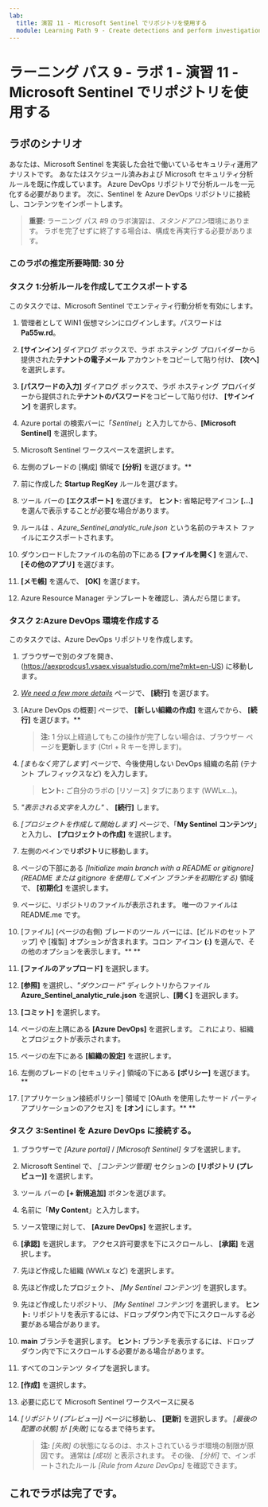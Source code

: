 ```yaml
---
lab:
  title: 演習 11 - Microsoft Sentinel でリポジトリを使用する
  module: Learning Path 9 - Create detections and perform investigations using Microsoft Sentinel
---
```


# ラーニング パス 9 - ラボ 1 - 演習 11 - Microsoft Sentinel でリポジトリを使用する

## ラボのシナリオ

あなたは、Microsoft Sentinel を実装した会社で働いているセキュリティ運用アナリストです。 あなたはスケジュール済みおよび Microsoft セキュリティ分析ルールを既に作成しています。  Azure DevOps リポジトリで分析ルールを一元化する必要があります。  次に、Sentinel を Azure DevOps リポジトリに接続し、コンテンツをインポートします。 

>**重要:** ラーニング パス #9 のラボ演習は、*スタンドアロン*環境にあります。 ラボを完了せずに終了する場合は、構成を再実行する必要があります。

### このラボの推定所要時間: 30 分

### タスク 1:分析ルールを作成してエクスポートする

このタスクでは、Microsoft Sentinel でエンティティ行動分析を有効にします。

1. 管理者として WIN1 仮想マシンにログインします。パスワードは**Pa55w.rd**。  

1. **[サインイン]** ダイアログ ボックスで、ラボ ホスティング プロバイダーから提供された**テナントの電子メール** アカウントをコピーして貼り付け、 **[次へ]** を選択します。

1. **[パスワードの入力]** ダイアログ ボックスで、ラボ ホスティング プロバイダーから提供された**テナントのパスワード**をコピーして貼り付け、 **[サインイン]** を選択します。

1. Azure portal の検索バーに「*Sentinel*」と入力してから、**[Microsoft Sentinel]** を選択します。

1. Microsoft Sentinel ワークスペースを選択します。

1. 左側のブレードの [構成] 領域で **[分析]** を選びます。**

1. 前に作成した **Startup RegKey** ルールを選びます。

1. ツール バーの **[エクスポート]** を選びます。 **ヒント:** 省略記号アイコン **[...]** を選んで表示することが必要な場合があります。

1. ルールは *、Azure_Sentinel_analytic_rule.json* という名前のテキスト ファイルにエクスポートされます。

1. ダウンロードしたファイルの名前の下にある **[ファイルを開く]** を選んで、 **[その他のアプリ]** を選びます。

1. **[メモ帳]** を選んで、 **[OK]** を選びます。

1. Azure Resource Manager テンプレートを確認し、済んだら閉じます。

### タスク 2:Azure DevOps 環境を作成する

このタスクでは、Azure DevOps リポジトリを作成します。

1. ブラウザーで別のタブを開き、(<https://aexprodcus1.vsaex.visualstudio.com/me?mkt=en-US>) に移動します。

1. *[We need a few more details](詳細情報をいくつか入力する必要があります)* ページで、 **[続行]** を選びます。

1. [Azure DevOps の概要] ページで、 **[新しい組織の作成]** を選んでから、 **[続行]** を選びます。**

    >**注:** 1 分以上経過してもこの操作が完了しない場合は、ブラウザー ページを**更新**します (Ctrl + R キーを押します)。

1. *[まもなく完了します]* ページで、今後使用しない DevOps 組織の名前 (テナント プレフィックスなど) を入力します。

    >**ヒント:** ご自分のラボの [リソース] タブにあります (WWLx...)。

1. *"表示される文字を入力し"* 、 **[続行]** します。

1. *[プロジェクトを作成して開始します]* ページで、「**My Sentinel コンテンツ**」と入力し、 **[プロジェクトの作成]** を選択します。

1. 左側のペインで**リポジトリ**に移動します。

1. ページの下部にある *[Initialize main branch with a README or gitignore](README または gitignore を使用してメイン ブランチを初期化する)* 領域で、 **[初期化]** を選択します。

1. ページに、リポジトリのファイルが表示されます。  唯一のファイルは README.me です。

1. [ファイル] (ページの右側) ブレードのツール バーには、[ビルドのセットアップ] や [複製] オプションが含まれます。コロン アイコン **(:)** を選んで、その他のオプションを表示します。** **

1. **[ファイルのアップロード]** を選択します。

1. **[参照]** を選択し、*"ダウンロード"* ディレクトリからファイル **Azure_Sentinel_analytic_rule.json** を選択し、**[開く]** を選択します。

1. **[コミット]** を選択します。

1. ページの左上隅にある **[Azure DevOps]** を選択します。  これにより、組織とプロジェクトが表示されます。

1. ページの左下にある **[組織の設定]** を選択します。

1. 左側のブレードの [セキュリティ] 領域の下にある **[ポリシー]** を選びます。**

1. [アプリケーション接続ポリシー] 領域で [OAuth を使用したサード パーティ アプリケーションのアクセス] を **[オン]** にします。** **


### タスク 3:Sentinel を Azure DevOps に接続する。

1. ブラウザーで *[Azure portal]* / *[Microsoft Sentinel]* タブを選択します。

1. Microsoft Sentinel で、 *[コンテンツ管理]* セクションの **[リポジトリ (プレビュー)]** を選択します。

1. ツール バーの **[+ 新規追加]** ボタンを選びます。

1. 名前に「**My Content**」と入力します。

1. ソース管理に対して、 **[Azure DevOps]** を選択します。

1. **[承認]** を選択します。 アクセス許可要求を下にスクロールし、 **[承諾]** を選択します。

1. 先ほど作成した組織 (WWLx など) を選択します。

1. 先ほど作成したプロジェクト、 *[My Sentinel コンテンツ]* を選択します。

1. 先ほど作成したリポジトリ、 *[My Sentinel コンテンツ]* を選択します。 **ヒント:** リポジトリを表示するには、ドロップダウン内で下にスクロールする必要がある場合があります。

1. **main** ブランチを選択します。 **ヒント:** ブランチを表示するには、ドロップダウン内で下にスクロールする必要がある場合があります。

1. すべてのコンテンツ タイプを選択します。

1. **[作成]** を選択します。

1. 必要に応じて Microsoft Sentinel ワークスペースに戻る

1. *[リポジトリ (プレビュー)]* ページに移動し、 **[更新]** を選択します。 *[最後の配置の状態]* が *[失敗]* になるまで待ちます。  

    >**注:** *[失敗]* の状態になるのは、ホストされているラボ環境の制限が原因です。 通常は *[成功]* と表示されます。 その後、 *[分析]* で、インポートされたルール *[Rule from Azure DevOps]* を確認できます。

## これでラボは完了です。
